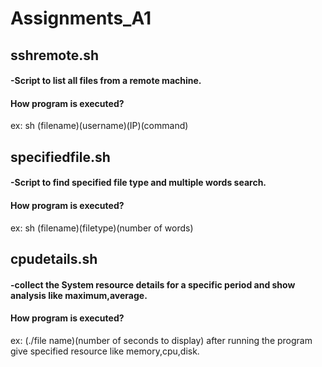 # Assignments_A1 #
## sshremote.sh ##
#### -Script to list all files from a remote machine. ####
#### How program is executed? ####
ex: sh (filename)(username)(IP)(command)

## specifiedfile.sh ##
#### -Script to find specified file type and multiple words search. ####
#### How program is executed? ####
ex: sh (filename)(filetype)(number of words)

## cpudetails.sh ##
#### -collect the System resource details for a specific period and show analysis like maximum,average. ####
#### How program is executed? ####
ex: (./file name)(number of seconds to display) after running the program give specified resource like memory,cpu,disk.
